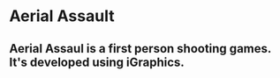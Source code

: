# Aerial Assault

## Aerial Assaul is a first person shooting games. It's developed using iGraphics. 
